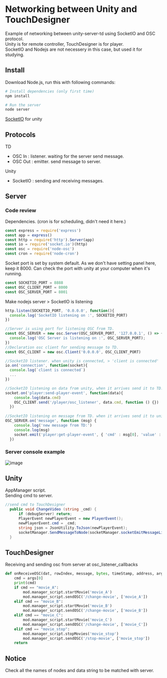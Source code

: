 # Networking between Unity and TouchDesigner

Example of networking between unity-server-td using SocketIO and OSC protocol.  
Unity is for remote controller, TouchDesigner is for player.  
SocketIO and Nodejs are not necessery in this case, but used it for studying.

## Install 

Download Node.js, run this with following commands:  
```sh
# Install dependencies (only first time)
npm install

# Run the server
node server
```

[SocketIO](https://github.com/socketio/socket.io-protocol) for unity

## Protocols

TD  
- OSC In : listener. waiting for the server send message.  
- OSC Out : emitter. send message to server.

Unity
- SocketIO : sending and receiving messages.

## Server

### Code review

Dependencies. (cron is for scheduling, didn't need it here.)  
```js
const express = require('express')
const app = express()
const http = require('http').Server(app)
const io = require('socket.io')(http)
const osc = require('node-osc')
const cron = require('node-cron')
```  

Socket port is set by system default. As we don't have setting panel here, keep it 8000. Can check the port with unity at your computer when it's running.  
```js
const SOCKETIO_PORT = 8888
const OSC_CLIENT_PORT = 8000
const OSC_SERVER_PORT = 8001
```

Make nodejs server > SocketIO is listening  
```js
http.listen(SOCKETIO_PORT, '0.0.0.0', function(){
  console.log('SocketIO listening on :', SOCKETIO_PORT)
})

//Server is using port for listening OSC from TD.  
const OSC_SERVER = new osc.Server(OSC_SERVER_PORT, '127.0.0.1', () => {
  console.log('OSC Server is listening on :', OSC_SERVER_PORT);
})
//Declaration osc client for sending message to TD.  
const OSC_CLIENT = new osc.Client('0.0.0.0', OSC_CLIENT_PORT)

//SocketIO listener. when unity is connected, > 'client is connected' 
io.on('connection', function(socket){
  console.log(`client is connected`)
  ...
})

//SocketIO listening on data from unity, when it arrives send it to TD.
socket.on('player:send-player-event', function(data){
    console.log(data.cmd)
    OSC_CLIENT.send('/player/osc_listener', data.cmd, function () {})
  })
  
//SocketIO listening on message from TD. when it arrives send it to unity.
OSC_SERVER.on('message', function (msg) {
    console.log('new message from TD:')
    console.log(msg)
    socket.emit('player:get-player-event', { 'cmd' : msg[0], 'value' : msg[1] })
  })
``` 
### Server console example 

![image](https://user-images.githubusercontent.com/64575677/139779206-146a2ceb-a4cc-4b48-a4b8-a551af3e64ef.png)

## Unity

AppManager script.  
Sending cmd to server.
```c#
//send cmd to TouchDesigner
  public void ChangeVideo (string _cmd) {
      if (debugServer) return;
      PlayerEvent newPlayerEvent = new PlayerEvent();
      newPlayerEvent.cmd = _cmd;
      string json = JsonUtility.ToJson(newPlayerEvent);
      socketManager.SendMessageToNode(socketManager.socketEmitMessageList.playerMessage, json);
  }
```
## TouchDesigner

Receiving and sending osc from server at osc_listener_callbacks  
```python
def onReceiveOSC(dat, rowIndex, message, bytes, timeStamp, address, args, peer):
	cmd = args[0]
	print(cmd)
	if cmd == "movie_A":
		mod.manager_script.startMovie('movie_A')
		mod.manager_script.sendOSC('/change-movie', ['movie_A'])
	elif cmd == "movie_B":
		mod.manager_script.startMovie('movie_B')
		mod.manager_script.sendOSC('/change-movie', ['movie_B'])
	elif cmd == "movie_C":
		mod.manager_script.startMovie('movie_C')
		mod.manager_script.sendOSC('/change-movie', ['movie_C'])
	elif cmd == "movie_stop":
		mod.manager_script.stopMovies('movie_stop')
		mod.manager_script.sendOSC('/stop-movie', ['movie_stop'])
	return
```

## Notice

Check all the names of nodes and data string to be matched with server.





